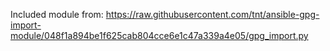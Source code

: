 Included module from:
https://raw.githubusercontent.com/tnt/ansible-gpg-import-module/048f1a894be1f625cab804cce6e1c47a339a4e05/gpg_import.py
